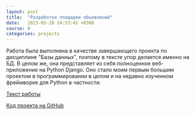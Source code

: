 ```yaml
---
layout: post
title:  "Разработка площадки объявлений"
date:   2023-05-28 14:53:45 +0300
course: 0
categories: projects
---
```


Работа была выполнена в качестве завершающего проекта по дисциплине "Базы данных", поэтому в тексте упор делается именно на БД. В целом же, она представляет из себя полноценное веб-приложение на Python Django. Оно стало моим первым большим проектом в программировании в целом и на недавно изученном фреймворке для Python в частности.
 
<div>
    <p><a href="https://docs.google.com/document/d/1h5kGnC3CC0OWu0Ow-Ma0PzMWA2-0kVX6/edit?usp=sharing&ouid=110261998997303460169&rtpof=true&sd=true">Текст работы</a></p>
    <p><a href="https://github.com/NikitaMozgovoy/bboard">Код проекта на GitHub</a></p>
</div>